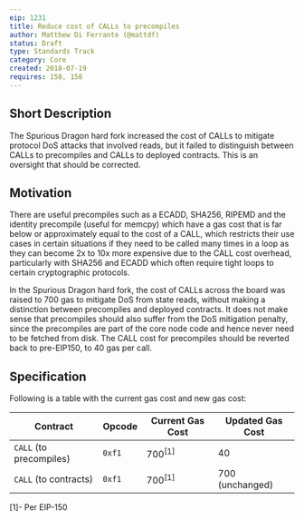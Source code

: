 ```yaml
---
eip: 1231
title: Reduce cost of CALLs to precompiles
author: Matthew Di Ferrante (@mattdf)
status: Draft
type: Standards Track
category: Core
created: 2018-07-19
requires: 150, 158
---
```


## Short Description

The Spurious Dragon hard fork increased the cost of CALLs to mitigate protocol DoS attacks that involved reads, but it failed to distinguish between CALLs to precompiles and CALLs to deployed contracts. This is an oversight that should be corrected.

## Motivation

There are useful precompiles such as a ECADD, SHA256, RIPEMD and the identity precompile (useful for memcpy) which have a gas cost that is far below or approximately equal to the cost of a CALL, which restricts their use cases in certain situations if they need to be called many times in a loop as they can become 2x to 10x more expensive due to the CALL cost overhead, particularly with SHA256 and ECADD which often require tight loops to certain cryptographic protocols.

In the Spurious Dragon hard fork, the cost of CALLs across the board was raised to 700 gas to mitigate DoS from state reads, without making a distinction between precompiles and deployed contracts. It does not make sense that precompiles should also suffer from the DoS mitigation penalty, since the precompiles are part of the core node code and hence never need to be fetched from disk. The CALL cost for precompiles should be reverted back to pre-EIP150, to 40 gas per call.

## Specification

Following is a table with the current gas cost and new gas cost:

| Contract                       | Opcode    | Current Gas Cost               | Updated Gas Cost    |
| ------------------------------ | --------- | -----------------------------  | ------------------- |
| `CALL` (to precompiles)        | `0xf1`    | 700<sup>[1]</sup>              | 40                  |
| `CALL` (to contracts)          | `0xf1`    | 700<sup>[1]</sup>              | 700  (unchanged)    |


[1]- Per EIP-150

